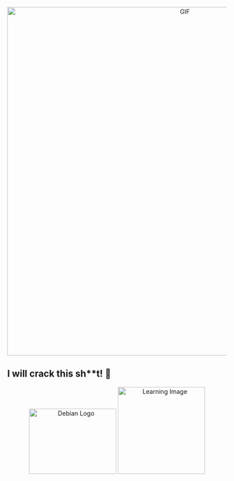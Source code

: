 <!-- GitHub Profile README -->

<p align="center">
  <img src="https://media1.giphy.com/media/v1.Y2lkPTc5MGI3NjExNzU2anp3bjJqYzdqdDQ5ejBkYXh3NmJ1bXAwdmo0d2VpaW92b3BxMCZlcD12MV9pbnRlcm5hbF9naWZfYnlfaWQmY3Q9Zw/KLfwRMrkZw1Bn5JJAi/giphy.gif" alt="GIF" width="800"/>
</p>

## I will **crack** this sh**t! 🚀



<p align="center">
  <img src="https://fs.buttercms.com/resize=width:885/lstH1ZSmTMWCmNuobhCA" alt="Debian Logo" width="200" height="150"/>
    <img src="https://www.servethehome.com/wp-content/uploads/2017/11/Redhat-logo.jpg" alt="Learning Image" width="200"/>
</p>
